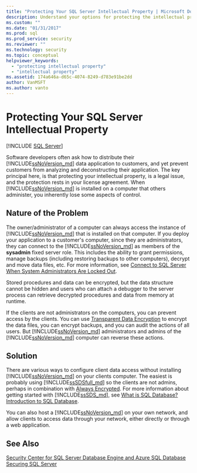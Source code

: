 ```yaml
---
title: "Protecting Your SQL Server Intellectual Property | Microsoft Docs"
description: Understand your options for protecting the intellectual property in a SQL Server data application that is distributed to customers. 
ms.custom: ""
ms.date: "01/31/2017"
ms.prod: sql
ms.prod_service: security
ms.reviewer: ""
ms.technology: security
ms.topic: conceptual
helpviewer_keywords: 
  - "protecting intellectual property"
  - "intellectual property"
ms.assetid: 174a646a-d65c-4074-8249-d783e91be2dd
author: VanMSFT
ms.author: vanto
---
```

# Protecting Your SQL Server Intellectual Property
 [!INCLUDE [SQL Server](../../includes/applies-to-version/sqlserver.md)]

Software developers often ask how to distribute their [!INCLUDE[ssNoVersion_md](../../includes/ssnoversion-md.md)] data application to customers, and yet prevent customers from analyzing and deconstructing their application. The key principal here, is that protecting your intellectual property, is a legal issue, and the protection rests in your license agreement. When [!INCLUDE[ssNoVersion_md](../../includes/ssnoversion-md.md)] is installed on a computer that others administer, you inherently lose some aspects of control. 

## Nature of the Problem
The owner/administrator of a computer can always access the instance of [!INCLUDE[ssNoVersion_md](../../includes/ssnoversion-md.md)] that is installed on that computer. If you deploy your application to a customer's computer, since they are administrators, they can connect to the [!INCLUDE[ssNoVersion_md](../../includes/ssnoversion-md.md)] as members of the **sysadmin** fixed server role. This includes the ability to grant permissions, manage backups (including restoring backups to other computers), decrypt and move data files, etc. For more information, see [Connect to SQL Server When System Administrators Are Locked Out](../../database-engine/configure-windows/connect-to-sql-server-when-system-administrators-are-locked-out.md). 

Stored procedures and data can be encrypted, but the data structure cannot be hidden and users who can attach a debugger to the server process can retrieve decrypted procedures and data from memory at runtime.

If the clients are not administrators on the computers, you can prevent access by the clients. You can use [Transparent Data Encryption](../../relational-databases/security/encryption/transparent-data-encryption.md) to encrypt the data files, you can encrypt backups, and you can audit the actions of all users. But [!INCLUDE[ssNoVersion_md](../../includes/ssnoversion-md.md)] administrators and admins of the [!INCLUDE[ssNoVersion_md](../../includes/ssnoversion-md.md)] computer can reverse these actions.

## Solution
There are various ways to configure client data access without installing [!INCLUDE[ssNoVersion_md](../../includes/ssnoversion-md.md)] on your clients computer. The easiest is probably using [!INCLUDE[ssSDSfull_md](../../includes/sssdsfull-md.md)] so the clients are not admins, perhaps in combination with [Always Encrypted](../../relational-databases/security/encryption/always-encrypted-database-engine.md). For more information about getting started with [!INCLUDE[ssSDS_md](../../includes/sssds-md.md)], see [What is SQL Database? Introduction to SQL Database](https://docs.microsoft.com/azure/sql-database/sql-database-technical-overview).  

You can also host a [!INCLUDE[ssNoVersion_md](../../includes/ssnoversion-md.md)] on your own network, and allow clients to access data through your network, either directly or through a web application.

## See Also

[Security Center for SQL Server Database Engine and Azure SQL Database](../../relational-databases/security/security-center-for-sql-server-database-engine-and-azure-sql-database.md)  
[Securing SQL Server](../../relational-databases/security/securing-sql-server.md)  

